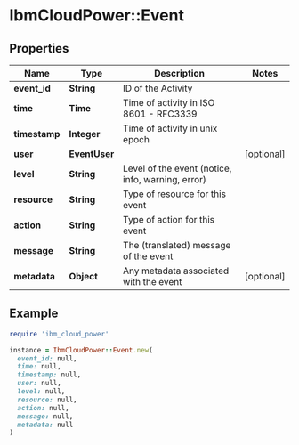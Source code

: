 # IbmCloudPower::Event

## Properties

| Name | Type | Description | Notes |
| ---- | ---- | ----------- | ----- |
| **event_id** | **String** | ID of the Activity |  |
| **time** | **Time** | Time of activity in ISO 8601 - RFC3339 |  |
| **timestamp** | **Integer** | Time of activity in unix epoch |  |
| **user** | [**EventUser**](EventUser.md) |  | [optional] |
| **level** | **String** | Level of the event (notice, info, warning, error) |  |
| **resource** | **String** | Type of resource for this event |  |
| **action** | **String** | Type of action for this event |  |
| **message** | **String** | The (translated) message of the event |  |
| **metadata** | **Object** | Any metadata associated with the event | [optional] |

## Example

```ruby
require 'ibm_cloud_power'

instance = IbmCloudPower::Event.new(
  event_id: null,
  time: null,
  timestamp: null,
  user: null,
  level: null,
  resource: null,
  action: null,
  message: null,
  metadata: null
)
```


